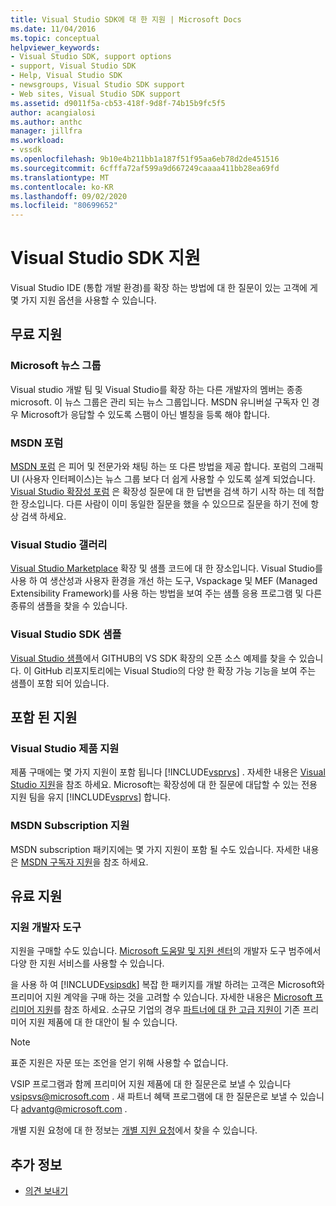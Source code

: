 ```yaml
---
title: Visual Studio SDK에 대 한 지원 | Microsoft Docs
ms.date: 11/04/2016
ms.topic: conceptual
helpviewer_keywords:
- Visual Studio SDK, support options
- support, Visual Studio SDK
- Help, Visual Studio SDK
- newsgroups, Visual Studio SDK support
- Web sites, Visual Studio SDK support
ms.assetid: d9011f5a-cb53-418f-9d8f-74b15b9fc5f5
author: acangialosi
ms.author: anthc
manager: jillfra
ms.workload:
- vssdk
ms.openlocfilehash: 9b10e4b211bb1a187f51f95aa6eb78d2de451516
ms.sourcegitcommit: 6cfffa72af599a9d667249caaaa411bb28ea69fd
ms.translationtype: MT
ms.contentlocale: ko-KR
ms.lasthandoff: 09/02/2020
ms.locfileid: "80699652"
---
```

# <a name="support-for-the-visual-studio-sdk"></a>Visual Studio SDK 지원
Visual Studio IDE (통합 개발 환경)를 확장 하는 방법에 대 한 질문이 있는 고객에 게 몇 가지 지원 옵션을 사용할 수 있습니다.

## <a name="free-support"></a>무료 지원

### <a name="microsoft-newsgroups"></a>Microsoft 뉴스 그룹
 Visual studio 개발 팀 및 Visual Studio를 확장 하는 다른 개발자의 멤버는 종종 microsoft. 이 뉴스 그룹은 관리 되는 뉴스 그룹입니다. MSDN 유니버설 구독자 인 경우 Microsoft가 응답할 수 있도록 스팸이 아닌 별칭을 등록 해야 합니다.

### <a name="msdn-forums"></a>MSDN 포럼
 [MSDN 포럼](https://social.msdn.microsoft.com/Forums/en-US/home) 은 피어 및 전문가와 채팅 하는 또 다른 방법을 제공 합니다. 포럼의 그래픽 UI (사용자 인터페이스)는 뉴스 그룹 보다 더 쉽게 사용할 수 있도록 설계 되었습니다. [Visual Studio 확장성 포럼](/azure/devops/integrate/index?view=azure-devops&viewFallbackFrom=vsts) 은 확장성 질문에 대 한 답변을 검색 하기 시작 하는 데 적합 한 장소입니다. 다른 사람이 이미 동일한 질문을 했을 수 있으므로 질문을 하기 전에 항상 검색 하세요.

### <a name="visual-studio-gallery"></a>Visual Studio 갤러리
 [Visual Studio Marketplace](https://marketplace.visualstudio.com/) 확장 및 샘플 코드에 대 한 장소입니다. Visual Studio를 사용 하 여 생산성과 사용자 환경을 개선 하는 도구, Vspackage 및 MEF (Managed Extensibility Framework)를 사용 하는 방법을 보여 주는 샘플 응용 프로그램 및 다른 종류의 샘플을 찾을 수 있습니다.

### <a name="visual-studio-sdk-samples"></a>Visual Studio SDK 샘플

[Visual Studio 샘플](https://github.com/Microsoft/VSSDK-Extensibility-Samples)에서 GITHUB의 VS SDK 확장의 오픈 소스 예제를 찾을 수 있습니다. 이 GitHub 리포지토리에는 Visual Studio의 다양 한 확장 가능 기능을 보여 주는 샘플이 포함 되어 있습니다.

## <a name="included-support"></a>포함 된 지원

### <a name="visual-studio-product-support"></a>Visual Studio 제품 지원
 제품 구매에는 몇 가지 지원이 포함 됩니다 [!INCLUDE[vsprvs](../code-quality/includes/vsprvs_md.md)] . 자세한 내용은 [Visual Studio 지원](https://msdn.microsoft.com/vstudio/cc136615.aspx)을 참조 하세요. Microsoft는 확장성에 대 한 질문에 대답할 수 있는 전용 지원 팀을 유지 [!INCLUDE[vsprvs](../code-quality/includes/vsprvs_md.md)] 합니다.

### <a name="msdn-subscription-support"></a>MSDN Subscription 지원
 MSDN subscription 패키지에는 몇 가지 지원이 포함 될 수도 있습니다. 자세한 내용은 [MSDN 구독자 지원](https://msdn.microsoft.com/subscriptions/aa718661.aspx)을 참조 하세요.

## <a name="paid-support"></a>유료 지원

### <a name="developer-tools-support"></a>지원 개발자 도구

지원을 구매할 수도 있습니다. [Microsoft 도움말 및 지원 센터](https://support.microsoft.com/supportforbusiness/productselection?fltadd=sps-business-1&sapId=4fd4947b-15ea-ce01-080f-97f2ca3c76e8)의 개발자 도구 범주에서 다양 한 지원 서비스를 사용할 수 있습니다.

을 사용 하 여 [!INCLUDE[vsipsdk](../extensibility/includes/vsipsdk_md.md)] 복잡 한 패키지를 개발 하려는 고객은 Microsoft와 프리미어 지원 계약을 구매 하는 것을 고려할 수 있습니다. 자세한 내용은 [Microsoft 프리미어 지원](https://support.microsoft.com/premier)를 참조 하세요. 소규모 기업의 경우 [파트너에 대 한 고급 지원이](https://partner.microsoft.com/support/advanced-cloud-support) 기존 프리미어 지원 제품에 대 한 대안이 될 수 있습니다.

> [!NOTE]
> 표준 지원은 자문 또는 조언을 얻기 위해 사용할 수 없습니다.

VSIP 프로그램과 함께 프리미어 지원 제품에 대 한 질문은로 보낼 수 있습니다 [vsipsvs@microsoft.com](mailto:vsipsvs@microsoft.com) . 새 파트너 혜택 프로그램에 대 한 질문은로 보낼 수 있습니다 [advantg@microsoft.com](mailto:advantg@microsoft.com) .

개별 지원 요청에 대 한 정보는 [개별 지원 요청](https://support.microsoft.com/supportforbusiness/productselection)에서 찾을 수 있습니다.

## <a name="see-also"></a>추가 정보

- [의견 보내기](../ide/feedback-options.md)
